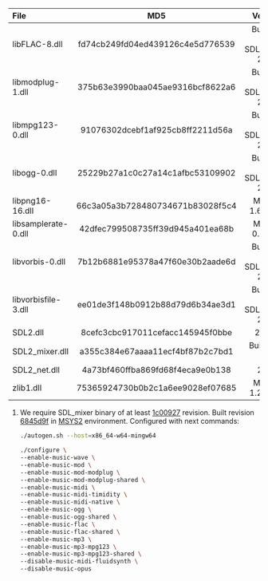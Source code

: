 | File                |               MD5                |            Version            |
|:--------------------|:--------------------------------:|:-----------------------------:|
| libFLAC-8.dll       | fd74cb249fd04ed439126c4e5d776539 | Bundled with SDL2_mixer 2.0.4 |
| libmodplug-1.dll    | 375b63e3990baa045ae9316bcf8622a6 | Bundled with SDL2_mixer 2.0.4 |
| libmpg123-0.dll     | 91076302dcebf1af925cb8ff2211d56a | Bundled with SDL2_mixer 2.0.4 |
| libogg-0.dll        | 25229b27a1c0c27a14c1afbc53109902 | Bundled with SDL2_mixer 2.0.4 |
| libpng16-16.dll     | 66c3a05a3b728480734671b83028f5c4 |        MSYS2 1.6.37-6         |
| libsamplerate-0.dll | 42dfec799508735ff39d945a401ea68b |         MSYS2 0.1.9-1         |
| libvorbis-0.dll     | 7b12b6881e95378a47f60e30b2aade6d | Bundled with SDL2_mixer 2.0.4 |
| libvorbisfile-3.dll | ee01de3f148b0912b88d79d6b34ae3d1 | Bundled with SDL2_mixer 2.0.4 |
| SDL2.dll            | 8cefc3cbc917011cefacc145945f0bbe |            2.0.20             |
| SDL2_mixer.dll      | a355c384e67aaaa11ecf4bf87b2c7bd1 |  Built from git <sup>1</sup>  |
| SDL2_net.dll        | 4a73bf460ffba869fd68f4eca9e0b138 |             2.0.1             |
| zlib1.dll           | 75365924730b0b2c1a6ee9028ef07685 |        MSYS2 1.2.11-9         |

1. We require SDL_mixer binary of at least
   [1c00927](https://github.com/libsdl-org/SDL_mixer/commit/1c0092787398097360f7da745c7644fd32697f3b) revision.
   Built revision [6845d9f](https://github.com/libsdl-org/SDL_mixer/commit/6845d9f3cb3f35542f1ec7e74dba6b30bf968959)
   in [MSYS2](https://www.msys2.org/) environment. Configured with next commands:
   ``` bash
   ./autogen.sh --host=x86_64-w64-mingw64
   
   ./configure \
   --enable-music-wave \
   --enable-music-mod \
   --enable-music-mod-modplug \
   --enable-music-mod-modplug-shared \
   --enable-music-midi \
   --enable-music-midi-timidity \
   --enable-music-midi-native \
   --enable-music-ogg \
   --enable-music-ogg-shared \
   --enable-music-flac \
   --enable-music-flac-shared \
   --enable-music-mp3 \
   --enable-music-mp3-mpg123 \
   --enable-music-mp3-mpg123-shared \
   --disable-music-midi-fluidsynth \
   --disable-music-opus
   ```
